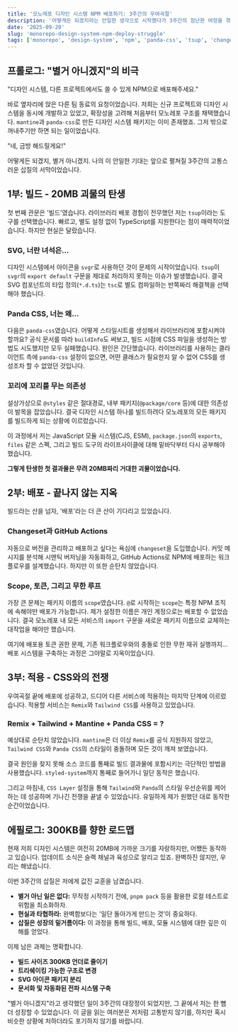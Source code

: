 ```yaml
---
title: '모노레포 디자인 시스템 NPM 배포하기: 3주간의 우여곡절'
description: '어떻게든 되겠지라는 안일한 생각으로 시작했다가 3주간의 험난한 여정을 겪으며 모노레포에 있던 디자인 시스템을 NPM 패키지로 배포하고, 다른 서비스에 적용하기까지의 모든 과정을 공유합니다.'
date: '2025-09-20'
slug: 'monorepo-design-system-npm-deploy-struggle'
tags: ['monorepo', 'design-system', 'npm', 'panda-css', 'tsup', 'changeset', 'react']
---
```


## 프롤로그: "별거 아니겠지"의 비극

"디자인 시스템, 다른 프로젝트에서도 쓸 수 있게 NPM으로 배포해주세요."

바로 옆자리에 앉은 다른 팀 동료의 요청이었습니다. 저희는 신규 프로젝트와 디자인 시스템을 동시에 개발하고 있었고, 확장성을 고려해 처음부터 모노레포 구조를 채택했습니다. `mantine`과 `panda-css`로 만든 디자인 시스템 패키지는 이미 존재했죠. 그저 밖으로 꺼내주기만 하면 되는 일이었습니다.

"네, 금방 해드릴게요!"

어떻게든 되겠지, 별거 아니겠지. 나의 이 안일한 기대는 앞으로 펼쳐질 3주간의 고통스러운 삽질의 서막이었습니다.

## 1부: 빌드 - 20MB 괴물의 탄생

첫 번째 관문은 '빌드'였습니다. 라이브러리 배포 경험이 전무했던 저는 `tsup`이라는 도구를 선택했습니다. 빠르고, 별도 설정 없이 TypeScript를 지원한다는 점이 매력적이었습니다. 하지만 현실은 달랐습니다.

### SVG, 너란 녀석은...

디자인 시스템에서 아이콘을 `svgr`로 사용하던 것이 문제의 시작이었습니다. `tsup`이 `svgr`의 `export default` 구문을 제대로 처리하지 못하는 이슈가 발생했습니다. 결국 SVG 컴포넌트의 타입 정의(`*.d.ts`)는 `tsc`로 별도 컴파일하는 반쪽짜리 해결책을 선택해야 했습니다.

### Panda CSS, 너는 왜...

다음은 `panda-css`였습니다. 어떻게 스타일시트를 생성해서 라이브러리에 포함시켜야 할까요? 공식 문서를 따라 `buildInfo`도 써보고, 빌드 시점에 CSS 파일을 생성하는 방법도 시도했지만 모두 실패했습니다. 원인은 간단했습니다. 라이브러리를 사용하는 클라이언트 측에 `panda-css` 설정이 없으면, 어떤 클래스가 필요한지 알 수 없어 CSS를 생성조차 할 수 없었던 것입니다.

### 꼬리에 꼬리를 무는 의존성

설상가상으로 `@styles` 같은 절대경로, 내부 패키지(`@package/core` 등)에 대한 의존성이 발목을 잡았습니다. 결국 디자인 시스템 하나를 빌드하려다 모노레포의 모든 패키지를 빌드하게 되는 상황에 이르렀습니다.

이 과정에서 저는 JavaScript 모듈 시스템(CJS, ESM), `package.json`의 `exports`, `files` 같은 스펙, 그리고 빌드 도구의 라이프사이클에 대해 밑바닥부터 다시 공부해야 했습니다.

**그렇게 탄생한 첫 결과물은 무려 20MB짜리 거대한 괴물이었습니다.**

## 2부: 배포 - 끝나지 않는 지옥

빌드라는 산을 넘자, '배포'라는 더 큰 산이 기다리고 있었습니다.

### Changeset과 GitHub Actions

자동으로 버전을 관리하고 배포하고 싶다는 욕심에 `changeset`을 도입했습니다. 커밋 메시지를 분석해 시맨틱 버저닝을 자동화하고, GitHub Actions로 NPM에 배포하는 워크플로우를 설계했습니다. 하지만 이 또한 순탄치 않았습니다.

### Scope, 토큰, 그리고 무한 루프

가장 큰 문제는 패키지 이름의 `scope`였습니다. `@`로 시작하는 `scope`는 특정 NPM 조직에 속해야만 배포가 가능합니다. 제가 설정한 이름은 개인 계정으로는 배포할 수 없었습니다. 결국 모노레포 내 모든 서비스의 `import` 구문을 새로운 패키지 이름으로 교체하는 대작업을 해야만 했습니다.

여기에 배포용 토큰 권한 문제, 기존 워크플로우와의 충돌로 인한 무한 재귀 실행까지... 배포 시스템을 구축하는 과정은 그야말로 지옥이었습니다.

## 3부: 적용 - CSS와의 전쟁

우여곡절 끝에 배포에 성공하고, 드디어 다른 서비스에 적용하는 마지막 단계에 이르렀습니다. 적용할 서비스는 `Remix`와 `Tailwind CSS`를 사용하고 있었습니다.

### Remix + Tailwind + Mantine + Panda CSS = ?

예상대로 순탄치 않았습니다. `mantine`은 더 이상 `Remix`를 공식 지원하지 않았고, `Tailwind CSS`와 `Panda CSS`의 스타일이 충돌하며 모든 것이 깨져 보였습니다.

결국 원인을 찾지 못해 소스 코드를 통째로 빌드 결과물에 포함시키는 극단적인 방법을 사용했습니다. `styled-system`까지 통째로 들어가니 일단 동작은 했습니다.

그리고 마침내, `CSS Layer` 설정을 통해 `Tailwind`와 `Panda`의 스타일 우선순위를 제어하는 데 성공하며 기나긴 전쟁을 끝낼 수 있었습니다. 유일하게 제가 원했던 대로 동작한 순간이었습니다.

## 에필로그: 300KB를 향한 로드맵

현재 저희 디자인 시스템은 여전히 20MB에 가까운 크기를 자랑하지만, 어쨌든 동작하고 있습니다. 업데이트 소식은 슬랙 채널과 육성으로 알리고 있죠. 완벽하진 않지만, 우리는 해냈습니다.

이번 3주간의 삽질은 저에게 값진 교훈을 남겼습니다.

- **별거 아닌 일은 없다:** 무작정 시작하기 전에, `pnpm pack` 등을 활용한 로컬 테스트로 위험을 최소화하자.
- **현실과 타협하라:** 완벽함보다는 '일단 돌아가게 만드는 것'이 중요하다.
- **삽질은 성장의 밑거름이다:** 이 과정을 통해 빌드, 배포, 모듈 시스템에 대한 깊은 이해를 얻었다.

이제 남은 과제는 명확합니다.

- **빌드 사이즈 300KB 언더로 줄이기**
- **트리쉐이킹 가능한 구조로 변경**
- **SVG 아이콘 패키지 분리**
- **문서화 및 자동화된 전파 시스템 구축**

"별거 아니겠지"라고 생각했던 일이 3주간의 대장정이 되었지만, 그 끝에서 저는 한 뼘 더 성장할 수 있었습니다. 이 글을 읽는 여러분은 저처럼 고통받지 않기를, 하지만 혹시 비슷한 상황에 처하더라도 포기하지 않기를 바랍니다.
